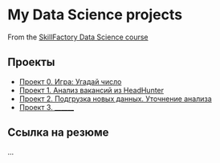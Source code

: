 # My Data Science projects
From the [SkillFactory Data Science course](https://skillfactory.ru/data-scientist-pro)

## Проекты

* [Проект 0. Игра: Угадай число](https://github.com/DS-Makovetskiy/DS/tree/main/project_0)
* [Проект 1. Анализ вакансий из HeadHunter](https://github.com/DS-Makovetskiy/DS/tree/main/project_1)
* [Проект 2. Подгрузка новых данных. Уточнение анализа](https://github.com/DS-Makovetskiy/DS/tree/main/project_2)
* [Проект 3. ______](______)

## Ссылка на резюме
...